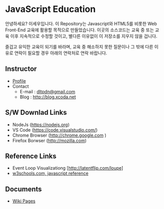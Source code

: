 # JavaScript Education
안녕하세요? 이세우입니다.
이 Repository는 Javascript와 HTML5를 비롯한 Web Front-End 교육에 활용할 목적으로 만들었습니다.
이곳의 소스코드는 교육 중 또는 교육 이후 지속적으로 수정할 것이고, 별다른 이유없이 이 저장소를 지우지 않을 겁니다.

즐겁고 유익한 교육이 되기를 바라며, 교육 중 해소하지 못한 질문이나 그 밖에 다른 이유로 연락이 필요할 경우 아래의 연락처로 연락 바랍니다.

## Instructor
* [Profile](https://drive.google.com/file/d/0B3FcLTiIcKwOZExsSEg4QnpRcWs/view?usp=sharing) 
* Contact
	* E-mail : dltpdn@gmail.com
	* Blog : http://blog.xcoda.net

## S/W Downlad Links
* NodeJs (https://nodejs.org)
* VS Code (https://code.visualstudio.com/)
* Chrome Browser (http://chrome.google.com )
* Firefox Borwser (http://mozilla.com)

## Reference Links
* Event Loop Visualizationg [http://latentflip.com/loupe]
* [w3schools.com, javascript reference](https://www.w3schools.com/jsref/default.asp)

## Documents
* [Wiki Pages](https://github.com/dltpdn/js_edu/wiki)
